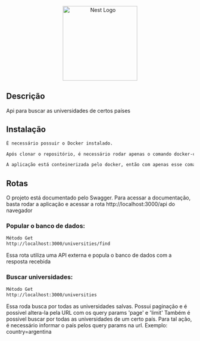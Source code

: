 <p align="center">
  <a href="http://nestjs.com/" target="blank"><img src="https://nestjs.com/img/logo-small.svg" width="200" alt="Nest Logo" /></a>
</p>



## Descrição
Api para buscar as universidades de certos países



## Instalação
```bash
É necessário possuir o Docker instalado.

Após clonar o repositório, é necessário rodar apenas o comando docker-compose up

A aplicação está conteinerizada pelo docker, então com apenas esse comando, tudo será instalado de forma automatica e o servidor da aplicação já estará funcionando
```

## Rotas
O projeto está documentado pelo Swagger. 
Para acessar a documentação, basta rodar a aplicação e acessar a rota http://localhost:3000/api do navegador


### Popular o banco de dados:
```bash
Método Get
http://localhost:3000/universities/find
```
Essa rota utiliza uma API externa e popula o banco de dados com a resposta recebida


### Buscar universidades:
```bash
Método Get
http://localhost:3000/universities
```
Essa roda busca por todas as universidades salvas. 
Possui paginação e é possivel altera-la pela URL com os query params 'page' e 'limit'
Também é possivel buscar por todas as universidades de um certo país. Para tal ação, é necessário informar o país pelos query params na url. Exemplo: country=argentina


